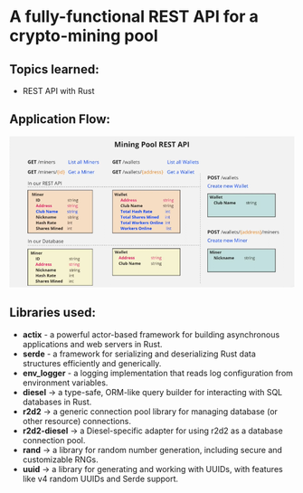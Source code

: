 # A fully-functional REST API for a crypto-mining pool

## Topics learned:

- REST API with Rust

## Application Flow:

![alt text](scheme.png)

## Libraries used:

- **actix** - a powerful actor-based framework for building asynchronous applications and web servers in Rust.
- **serde** - a framework for serializing and deserializing Rust data structures efficiently and generically.
- **env_logger** - a logging implementation that reads log configuration from environment variables.
- **diesel** → a type-safe, ORM-like query builder for interacting with SQL databases in Rust.
- **r2d2** → a generic connection pool library for managing database (or other resource) connections.
- **r2d2-diesel** → a Diesel-specific adapter for using r2d2 as a database connection pool.
- **rand** → a library for random number generation, including secure and customizable RNGs.
- **uuid** → a library for generating and working with UUIDs, with features like v4 random UUIDs and Serde support.

